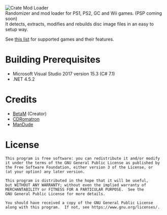 ![Crate Mod Loader](../master/CrateModLoader/Resources/cml_header.png)  
Randomizer and mod loader for PS1, PS2, GC and Wii games. (PSP coming soon)  
It detects, extracts, modifies and rebuilds disc image files in an easy to setup way.  
  
See [this list](../master/GAMES.md) for supported games and their features.

# Building Prerequisites

- Microsoft Visual Studio 2017 version 15.3 (C# 7.1)
- .NET 4.5.2

# Credits

- [BetaM](https://www.youtube.com/channel/UCL-EwV5XqypMUJ5zVHaBjAw) (Creator)    
- [CDRomatron](https://github.com/CDRomatron)  
- [ManDude](https://github.com/ManDude)  

# License

    This program is free software: you can redistribute it and/or modify
    it under the terms of the GNU General Public License as published by
    the Free Software Foundation, either version 3 of the License, or
    (at your option) any later version.

    This program is distributed in the hope that it will be useful,
    but WITHOUT ANY WARRANTY; without even the implied warranty of
    MERCHANTABILITY or FITNESS FOR A PARTICULAR PURPOSE.  See the
    GNU General Public License for more details.

    You should have received a copy of the GNU General Public License
    along with this program.  If not, see https://www.gnu.org/licenses/.
